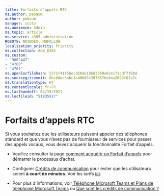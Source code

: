 ```yaml
---
title: Forfaits d’appels RTC
ms.author: pebaum
author: pebaum
manager: scotv
ms.audience: Admin
ms.topic: article
ms.service: o365-administration
ROBOTS: NOINDEX, NOFOLLOW
localization_priority: Priority
ms.collection: Adm_O365
ms.custom:
- "9002447"
- "4760"
- "4761"
ms.openlocfilehash: 5371f41f5becd50eb19bd3359e82e171cdf7f80d
ms.sourcegitcommit: 8bc60ec34bc1e40685e3976576e04a2623f63a7c
ms.translationtype: HT
ms.contentlocale: fr-FR
ms.lasthandoff: 04/15/2021
ms.locfileid: "51835917"
---
```

# <a name="pstn-calling-plans"></a>Forfaits d’appels RTC

Si vous souhaitez que les utilisateurs puissent appeler des téléphones standard et que vous n’avez pas de fournisseur de services pour passer des appels vocaux, vous devez acquérir la fonctionnalité Forfait d’appels.

- Veuillez consulter la page [comment acquérir un Forfait d’appels](https://docs.microsoft.com/MicrosoftTeams/calling-plans-for-office-365) pour démarrer le processus d’achat.

- Configurer [Crédits de communication](https://docs.microsoft.com/microsoftteams/set-up-communications-credits-for-your-organization) pour éviter que les utilisateurs soient **à court de minutes**. Voir les tarifs [ici](https://products.office.com/microsoft-teams/voice-calling). 

- Pour plus d'informations, voir[ Téléphone Microsoft Teams et Plans de téléphonie Microsoft Teams](https://docs.microsoft.com/MicrosoftTeams/calling-plan-landing-page) ou [Que sont les crédits de communication ?](https://docs.microsoft.com/microsoftteams/what-are-communications-credits)
